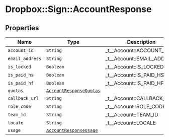 # Dropbox::Sign::AccountResponse



## Properties

| Name | Type | Description | Notes |
| ---- | ---- | ----------- | ----- |
| `account_id` | ```String``` |  _t__Account::ACCOUNT_ID  |  |
| `email_address` | ```String``` |  _t__Account::EMAIL_ADDRESS  |  |
| `is_locked` | ```Boolean``` |  _t__Account::IS_LOCKED  |  |
| `is_paid_hs` | ```Boolean``` |  _t__Account::IS_PAID_HS  |  |
| `is_paid_hf` | ```Boolean``` |  _t__Account::IS_PAID_HF  |  |
| `quotas` | [```AccountResponseQuotas```](AccountResponseQuotas.md) |    |  |
| `callback_url` | ```String``` |  _t__Account::CALLBACK_URL  |  |
| `role_code` | ```String``` |  _t__Account::ROLE_CODE  |  |
| `team_id` | ```String``` |  _t__Account::TEAM_ID  |  |
| `locale` | ```String``` |  _t__Account::LOCALE  |  |
| `usage` | [```AccountResponseUsage```](AccountResponseUsage.md) |    |  |

